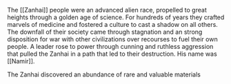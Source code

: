 The [[Zanhai]] people were an advanced alien race, propelled to great heights through a golden age of science. For hundreds of years they crafted marvels of medicine and fostered a culture to cast a shadow on all others. The downfall of their society came through stagnation and an strong disposition for war with other civilizations over recourses to fuel their own people. A leader rose to power through cunning and ruthless aggression that pulled the Zanhai in a path that led to their destruction. His name was [[Namir]].

The Zanhai discovered an abundance of rare and valuable materials